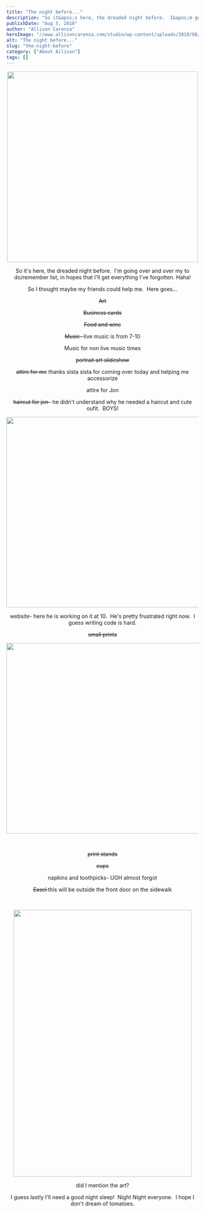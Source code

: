 ```yaml
---
title: "The night before..."
description: "So it&apos;s here, the dreaded night before.  I&apos;m going over and over my to do/remember list, in hopes that I&apos;ll "
publishDate: "Aug 5, 2010"
author: "Allison Carenza"
heroImage: "//www.allisoncarenza.com/studio/wp-content/uploads/2010/08/gla1.jpg"
alt: "The night before..."
slug: "the-night-before"
category: ["About Allison"]
tags: []
---
```


<p style="text-align: center;"><a rel="attachment wp-att-1187" href="http://www.allisoncarenza.com/?attachment_id=1187"><img class="aligncenter size-full wp-image-1187" title="gla1" src="http://www.allisoncarenza.com/studio/wp-content/uploads/2010/08/gla1.jpg" alt="" width="500" height="500" srcset="/media/gla1.jpg 500w, /media/gla1-150x150.jpg 150w, /media/gla1-300x300.jpg 300w" sizes="(max-width: 500px) 100vw, 500px" /></a></p>
<p style="text-align: center;">So it&apos;s here, the dreaded night before.  I&apos;m going over and over my to do/remember list, in hopes that I&apos;ll get everything I&apos;ve forgotten. Haha!</p>
<p style="text-align: center;">So I thought maybe my friends could help me.  Here goes...</p>
<p style="text-align: center;"><span style="text-decoration: line-through;">Art</span></p>
<p style="text-align: center;"><span style="text-decoration: line-through;">Business cards </span></p>
<p style="text-align: center;"><span style="text-decoration: line-through;">Food and wine</span></p>
<p style="text-align: center;"><span style="text-decoration: line-through;">Music- </span>live music is from 7-10</p>
<p style="text-align: center;">Music for non live music times</p>
<p style="text-align: center;"><span style="text-decoration: line-through;">portrait art slideshow</span></p>
<p style="text-align: center;"><span style="text-decoration: line-through;">attire for me</span> thanks sista sista for coming over today and helping me accessorize</p>
<p style="text-align: center;">attire for Jon</p>
<p style="text-align: center;"><span style="text-decoration: line-through;">haircut for jon</span>&#8211; he didn&apos;t understand why he needed a haircut and cute oufit.  BOYS!</p>
<p style="text-align: center;"><a rel="attachment wp-att-1186" href="http://www.allisoncarenza.com/?attachment_id=1186"><img class="aligncenter size-full wp-image-1186" title="gal3" src="http://www.allisoncarenza.com/studio/wp-content/uploads/2010/08/gal3.jpg" alt="" width="751" height="500" srcset="/media/gal3.jpg 751w, /media/gal3-300x200.jpg 300w" sizes="(max-width: 751px) 100vw, 751px" /></a></p>
<p style="text-align: center;">website- here he is working on it at 10.  He&apos;s pretty frustrated right now.  I guess writing code is hard.</p>
<p style="text-align: center;"><span style="text-decoration: line-through;">small prints</span></p>
<p style="text-align: center;"><span style="text-decoration: line-through;"><a rel="attachment wp-att-1188" href="http://www.allisoncarenza.com/?attachment_id=1188"><img class="aligncenter size-full wp-image-1188" title="gal4" src="http://www.allisoncarenza.com/studio/wp-content/uploads/2010/08/gal4.jpg" alt="" width="751" height="500" srcset="/media/gal4.jpg 751w, /media/gal4-300x200.jpg 300w" sizes="(max-width: 751px) 100vw, 751px" /></a></span></p>
<p style="text-align: center;"><span style="text-decoration: line-through;"><br />
</span></p>
<p style="text-align: center;"><span style="text-decoration: line-through;">print stands</span></p>
<p style="text-align: center;"><span style="text-decoration: line-through;">cups</span></p>
<p style="text-align: center;">napkins and toothpicks- UGH almost forgot</p>
<p style="text-align: center;"><span style="text-decoration: line-through;">Easel </span> this will be outside the front door on the sidewalk</p>
<p style="text-align: center;">&nbsp;</p>
<p style="text-align: center;"><a rel="attachment wp-att-1185" href="http://www.allisoncarenza.com/?attachment_id=1185"><img class="aligncenter size-full wp-image-1185" title="gal2" src="http://www.allisoncarenza.com/studio/wp-content/uploads/2010/08/gal2.jpg" alt="" width="466" height="700" srcset="/media/gal2.jpg 466w, /media/gal2-200x300.jpg 200w" sizes="(max-width: 466px) 100vw, 466px" /></a></p>
<p style="text-align: center;">did I mention the art?</p>
<p style="text-align: center;">I guess lastly I&apos;ll need a good night sleep!  Night Night everyone.  I hope I don&apos;t dream of tomatoes.</p>
<p style="text-align: center;">&nbsp;</p>
<p style="text-align: center;">&nbsp;</p>
<p style="text-align: center;"><span style="text-decoration: line-through;"><br />
</span></p>
<p style="text-align: center;">&nbsp;</p>
<p style="text-align: center;">&nbsp;</p>
